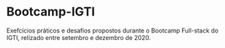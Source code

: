 # Bootcamp-IGTI
Exefcícios práticos e desafios propostos durante o Bootcamp Full-stack do IGTI, relizado entre setembro e dezembro de 2020.
